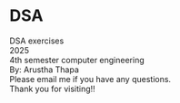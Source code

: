 # DSA
DSA exercises<br />
2025<br />
4th semester computer engineering<br />
By: Arustha Thapa<br />
Please email me if you have any questions.<br />
Thank you for visiting!!<br />
